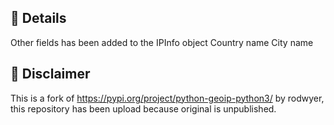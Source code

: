 ## 💬 Details

Other fields has been added to the IPInfo object
Country name
City name


## 💬 Disclaimer

This is a fork of https://pypi.org/project/python-geoip-python3/ by rodwyer, this repository has been upload because original is unpublished.
